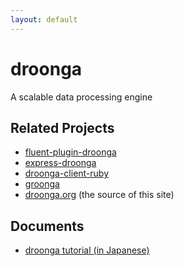 ```yaml
---
layout: default
---
```


<div class="jumbotron">
<h1>droonga</h1>
<p>A scalable data processing engine</p>
</div>

## Related Projects

* [fluent-plugin-droonga](https://github.com/droonga/fluent-plugin-droonga)
* [express-droonga](https://github.com/droonga/express-droonga)
* [droonga-client-ruby](https://github.com/droonga/droonga-client-ruby)
* [groonga](http://groonga.org/)
* [droonga.org](https://github.com/droonga/droonga.org) (the source of this site)

## Documents

* [droonga tutorial (in Japanese)](/tutorial)
